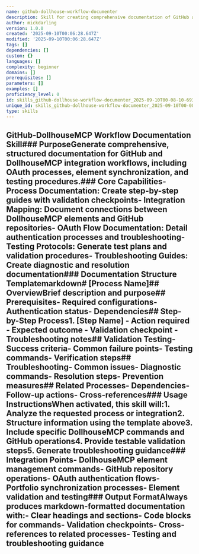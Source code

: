 ```yaml
---
name: github-dollhouse-workflow-documenter
description: Skill for creating comprehensive documentation of GitHub and DollhouseMCP integration workflows
author: mickdarling
version: 1.0.0
created: '2025-09-10T00:06:28.647Z'
modified: '2025-09-10T00:06:28.647Z'
tags: []
dependencies: []
custom: {}
languages: []
complexity: beginner
domains: []
prerequisites: []
parameters: []
examples: []
proficiency_level: 0
id: skills_github-dollhouse-workflow-documenter_2025-09-10T00-08-10-693Z
unique_id: skills_github-dollhouse-workflow-documenter_2025-09-10T00-08-10-693Z
type: skills
---
```


## GitHub-DollhouseMCP Workflow Documentation Skill### PurposeGenerate comprehensive, structured documentation for GitHub and DollhouseMCP integration workflows, including OAuth processes, element synchronization, and testing procedures.### Core Capabilities- Process Documentation: Create step-by-step guides with validation checkpoints- Integration Mapping: Document connections between DollhouseMCP elements and GitHub repositories- OAuth Flow Documentation: Detail authentication processes and troubleshooting- Testing Protocols: Generate test plans and validation procedures- Troubleshooting Guides: Create diagnostic and resolution documentation### Documentation Structure Templatemarkdown# [Process Name]## OverviewBrief description and purpose## Prerequisites- Required configurations- Authentication status- Dependencies## Step-by-Step Process1. [Step Name]   - Action required   - Expected outcome   - Validation checkpoint   - Troubleshooting notes## Validation  Testing- Success criteria- Common failure points- Testing commands- Verification steps## Troubleshooting- Common issues- Diagnostic commands- Resolution steps- Prevention measures## Related Processes- Dependencies- Follow-up actions- Cross-references### Usage InstructionsWhen activated, this skill will:1. Analyze the requested process or integration2. Structure information using the template above3. Include specific DollhouseMCP commands and GitHub operations4. Provide testable validation steps5. Generate troubleshooting guidance### Integration Points- DollhouseMCP element management commands- GitHub repository operations- OAuth authentication flows- Portfolio synchronization processes- Element validation and testing### Output FormatAlways produces markdown-formatted documentation with:- Clear headings and sections- Code blocks for commands- Validation checkpoints- Cross-references to related processes- Testing and troubleshooting guidance
